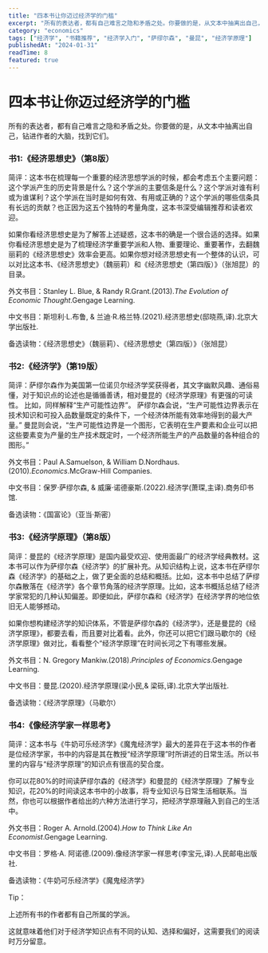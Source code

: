 ```yaml
---
title: "四本书让你迈过经济学的门槛"
excerpt: "所有的表达者，都有自己难言之隐和矛盾之处。你要做的是，从文本中抽离出自己，钻进作者的大脑，找到它们。推荐四本经济学入门必读书籍。"
category: "economics"
tags: ["经济学", "书籍推荐", "经济学入门", "萨缪尔森", "曼昆", "经济学原理"]
publishedAt: "2024-01-31"
readTime: 8
featured: true
---
```


# 四本书让你迈过经济学的门槛

所有的表达者，都有自己难言之隐和矛盾之处。你要做的是，从文本中抽离出自己，钻进作者的大脑，找到它们。

### 书1:《经济思想史》（第8版）

简评：这本书在梳理每一个重要的经济思想学派的时候，都会考虑五个主要问题：这个学派产生的历史背景是什么？这个学派的主要信条是什么？这个学派对谁有利或为谁谋利？这个学派在当时是如何有效、有用或正确的？这个学派的哪些信条具有长远的贡献？也正因为这五个独特的考量角度，这本书深受编辑推荐和读者欢迎。

如果你看经济思想史是为了解答上述疑惑，这本书的确是一个很合适的选择。如果你看经济思想史是为了梳理经济学重要学派和人物、重要理论、重要著作，去翻魏丽莉的《经济思想史》效率会更高。如果你想对经济思想史有一个整体的认识，可以对比这本书、《经济思想史》（魏丽莉）和《经济思想史（第四版）》（张旭昆）的目录。

外文书目：Stanley L. Blue, & Randy R.Grant.(2013).*The Evolution of Economic Thought*.Gengage Learning.

中文书目：斯坦利·L.布鲁, & 兰迪·R.格兰特.(2021).经济思想史(邸晓燕,译).北京大学出版社.

备选读物：《经济思想史》（魏丽莉）、《经济思想史（第四版）》（张旭昆）

### 书2:《经济学》（第19版）

简评：萨缪尔森作为美国第一位诺贝尔经济学奖获得者，其文字幽默风趣、通俗易懂，对于知识点的论述也是循循善诱，相对曼昆的《经济学原理》有更强的可读性。 比如，同样解释“生产可能性边界”。 萨缪尔森会说，“生产可能性边界表示在技术知识和可投入品数量既定的条件下，一个经济体所能有效率地得到的最大产量。” 曼昆则会说，“生产可能性边界是一个图形，它表明在生产要素和企业可以把这些要素变为产量的生产技术既定时，一个经济所能生产的产品数量的各种组合的图形。” 

外文书目：Paul A.Samuelson, & William D.Nordhaus.(2010).*Economics*.McGraw-Hill Companies.

中文书目：保罗·萨缪尔森, & 威廉·诺德豪斯.(2022).经济学(萧琛,主译).商务印书馆.

备选读物：《国富论》（亚当·斯密）

### 书3:《经济学原理》（第8版）

简评：曼昆的《经济学原理》是国内最受欢迎、使用面最广的经济学经典教材。这本书可以作为萨缪尔森《经济学》的扩展补充。从知识结构上说，这本书在萨缪尔森《经济学》的基础之上，做了更全面的总结和概括。比如，这本书中总结了萨缪尔森散落在《经济学》各个章节角落的经济学原理。比如，这本书概括总结了经济学家常犯的几种认知偏差。即便如此，萨缪尔森和《经济学》在经济学界的地位依旧无人能够撼动。

如果你想构建经济学的知识体系，不管是萨缪尔森的《经济学》，还是曼昆的《经济学原理》，都要去看，而且要对比着看。此外，你还可以把它们跟马歇尔的《经济学原理》做对比，看看整个“经济学原理”在时间长河之下有哪些发展。

外文书目：N. Gregory Mankiw.(2018).*Principles of Economics*.Gengage Learning.

中文书目：曼昆.(2020).经济学原理(梁小民,& 梁砾,译).北京大学出版社.

备选读物：《经济学原理》（马歇尔）

### 书4:《像经济学家一样思考》

简评：这本书与《牛奶可乐经济学》《魔鬼经济学》最大的差异在于这本书的作者是位经济学家，书中的内容是其在教授“经济学原理”时所讲述的日常生活。所以书里的内容与“经济学原理”的知识点有很高的契合度。

你可以花80%的时间读萨缪尔森的《经济学》和曼昆的《经济学原理》了解专业知识，花20%的时间读这本书中的小故事，将专业知识与日常生活相联系。当然，你也可以根据作者给出的六种方法进行学习，把经济学原理融入到自己的生活中。

外文书目：Roger A. Arnold.(2004).*How to Think Like An Economist*.Gengage Learning.

中文书目：罗格·A. 阿诺德.(2009).像经济学家一样思考(李宝元,译).人民邮电出版社.

备选读物：《牛奶可乐经济学》《魔鬼经济学》

Tip：

上述所有书的作者都有自己所属的学派。

这就意味着他们对于经济学知识点有不同的认知、选择和偏好，这需要我们的阅读时万分留意。